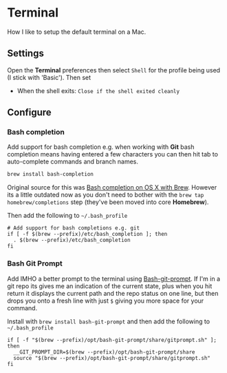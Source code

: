 # Terminal

How I like to setup the default terminal on a Mac.

## Settings

Open the **Terminal** preferences then select `Shell` for the profile being used (I stick with 'Basic'). Then set

- When the shell exits: `Close if the shell exited cleanly`

## Configure

### Bash completion

Add support for bash completion e.g. when working with **Git** bash completion means having entered a few characters you can then hit tab to auto-complete commands and branch names. 

```bash
brew install bash-completion
```

Original source for this was [Bash completion on OS X with Brew](http://davidalger.com/development/bash-completion-on-os-x-with-brew/). However its a little outdated now as you don't need to bother with the `brew tap homebrew/completions` step (they've been moved into core **Homebrew**).

Then add the following to `~/.bash_profile`

```text
# Add support for bash completions e.g. git
if [ -f $(brew --prefix)/etc/bash_completion ]; then
  . $(brew --prefix)/etc/bash_completion
fi
```

### Bash Git Prompt

Add IMHO a better prompt to the terminal using [Bash-git-prompt](https://github.com/magicmonty/bash-git-prompt). If I'm in a git repo its gives me an indication of the current state, plus when you hit return it displays the current path and the repo status on one line, but then drops you onto a fresh line with just `$` giving you more space for your command.

Install with `brew install bash-git-prompt` and then add the following to `~/.bash_profile`

```text
if [ -f "$(brew --prefix)/opt/bash-git-prompt/share/gitprompt.sh" ]; then
  __GIT_PROMPT_DIR=$(brew --prefix)/opt/bash-git-prompt/share
  source "$(brew --prefix)/opt/bash-git-prompt/share/gitprompt.sh"
fi
```

